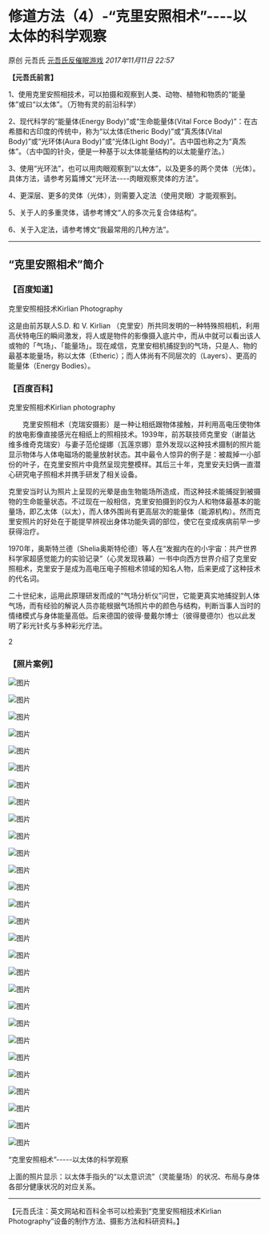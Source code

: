 # 修道方法（4）-“克里安照相术”----以太体的科学观察

原创 元吾氏 [元吾氏反催眠游戏](javascript:void(0);) *2017年11月11日 22:57*



**【元吾氏前言】**



1、使用克里安照相技术，可以拍摄和观察到人类、动物、植物和物质的“能量体”或曰“以太体”。（万物有灵的前沿科学）



2、现代科学的“能量体(Energy Body)”或“生命能量体(Vital Force Body)”：在古希腊和古印度的传统中，称为“以太体(Etheric Body)”或“真炁体(Vital Body)”或“光环体(Aura Body)”或“光体(Light Body)”。古中国也称之为“真炁体”。（古中国的针灸，便是一种基于以太体能量结构的以太能量疗法。）



3、使用“光环法”，也可以用肉眼观察到“以太体”，以及更多的两个灵体（光体）。具体方法，请参考另篇博文“光环法----肉眼观察灵体的方法”。



4、更深层、更多的灵体（光体），则需要入定法（使用灵眼）才能观察到。



5、关于人的多重灵体，请参考博文“人的多次元复合体结构”。



6、关于入定法，请参考博文“我最常用的几种方法”。





------





## “克里安照相术”简介





### 【百度知道】





克里安照相技术Kirlian Photography



  这是由前苏联人S.D. 和 V. Kirlian （克里安）所共同发明的一种特殊照相机，利用高伏特电压的瞬间激发，将人或是物件的影像摄入底片中，而从中就可以看出该人或物的「气场」、「能量场」。现在咸信，克里安相机捕捉到的气场，只是人、物的最基本能量场，称以太体（Etheric）；而人体尚有不同层次的（Layers）、更高的能量体（Energy Bodies）。





### 【百度百科】





克里安照相术Kirlian photography



　　克里安照相术（克瑞安摄影）是一种让相纸跟物体接触，并利用高电压使物体的放电影像直接感光在相纸上的照相技术。1939年，前苏联技师克里安（谢苗达维多维奇克瑞安）与妻子范伦缇娜（瓦莲京娜）意外发现以这种技术摄制的照片能显示物体与人体电磁场的能量放射状态。其中最令人惊异的例子是：被裁掉一小部份的叶子，在克里安照片中竟然呈现完整模样。其后三十年，克里安夫妇俩一直潜心研究电子照相术并携手研发了相关设备。



  克里安当时认为照片上呈现的光晕是由生物能场所造成，而这种技术能捕捉到被摄物的生命能量状态。不过现在一般相信，克里安拍摄到的仅为人和物体最基本的能量场，即乙太体（以太），而人体外围尚有更高层次的能量体（能源机构）。然而克里安照片的好处在于能提早辨视出身体功能失调的部位，使它在变成疾病前早一步获得治疗。



  1970年，奥斯特兰德（Shelia奥斯特伦德）等人在“发掘内在的小宇宙：共产世界科学家超感觉能力的实验记录”（心灵发现铁幕）一书中向西方世界介绍了克里安照相术，克里安于是成为高电压电子照相术领域的知名人物，后来更成了这种技术的代名词。



  二十世纪末，运用此原理研发而成的“气场分析仪”问世，它能更真实地捕捉到人体气场，而有经验的解说人员亦能根据气场照片中的颜色与结构，判断当事人当时的情绪模式与身体能量高低。后来德国的彼得‧曼戴尔博士（彼得曼德尔）也以此发明了彩光针炙与多种彩光疗法。

2



### 【照片案例】



![图片](https://mmbiz.qpic.cn/mmbiz_jpg/baVxVzY2FC2Fq5sECFy54QUxnO9YyoI2BySfZlZM82kicgicUZQNXVHtaQAichyywYQeSxXsOp8urfvibuKXwkuQOg/640?wx_fmt=jpeg&tp=wxpic&wxfrom=5&wx_lazy=1&wx_co=1)

![图片](https://mmbiz.qpic.cn/mmbiz_jpg/baVxVzY2FC2Fq5sECFy54QUxnO9YyoI2FWs3DZZvibiboYnWwE0oY69Vp6bZr8WxnFW3LF4hrC7pSKKuO2LCbq9g/640?wx_fmt=jpeg&tp=wxpic&wxfrom=5&wx_lazy=1&wx_co=1)

![图片](https://mmbiz.qpic.cn/mmbiz_jpg/baVxVzY2FC2Fq5sECFy54QUxnO9YyoI2uleX5IdVeh8kLmEvOCfMEYg9pTZhuUTyjs3067HXTmf1XdbOZfu25w/640?wx_fmt=jpeg&tp=wxpic&wxfrom=5&wx_lazy=1&wx_co=1)

![图片](https://mmbiz.qpic.cn/mmbiz_jpg/baVxVzY2FC2Fq5sECFy54QUxnO9YyoI24ibYIGPOhHaoSPaNqpaHQeiaxNRqxkaC3FwDk3pTdDFGz6YFZTibRHAxQ/640?wx_fmt=jpeg&tp=wxpic&wxfrom=5&wx_lazy=1&wx_co=1)

![图片](https://mmbiz.qpic.cn/mmbiz_jpg/baVxVzY2FC2Fq5sECFy54QUxnO9YyoI2Xc0Opa6gHKS8W5qcF5T5Sibdh4Lmmzia5hgibekIGpKoOSmEqfwuIDaiag/640?wx_fmt=jpeg&tp=wxpic&wxfrom=5&wx_lazy=1&wx_co=1)

![图片](https://mmbiz.qpic.cn/mmbiz_jpg/baVxVzY2FC2Fq5sECFy54QUxnO9YyoI2CPyarz7B3dBldzpOCB7hdo9MwVUWAcCX3KOFdjFkH7manPiaJVETVJA/640?wx_fmt=jpeg&tp=wxpic&wxfrom=5&wx_lazy=1&wx_co=1)

![图片](https://mmbiz.qpic.cn/mmbiz_jpg/baVxVzY2FC2Fq5sECFy54QUxnO9YyoI2Gphk7njszasIn0Q8KzXOzr8Dd7tXJicIPxOuc7wz7kyeXxicwmErqBwQ/640?wx_fmt=jpeg&tp=wxpic&wxfrom=5&wx_lazy=1&wx_co=1)

![图片](https://mmbiz.qpic.cn/mmbiz_jpg/baVxVzY2FC2Fq5sECFy54QUxnO9YyoI2Qjt7eQXj2tY7ibWz2gAbOFs1e4pVJYYQu1UPAB9a48w1OAYdAwUGiaow/640?wx_fmt=jpeg&tp=wxpic&wxfrom=5&wx_lazy=1&wx_co=1)

![图片](https://mmbiz.qpic.cn/mmbiz_jpg/baVxVzY2FC2Fq5sECFy54QUxnO9YyoI2gl5KEx2nd4MqStMnvVOfkFDn3xU3OpW3tiaClyf0UmX76iaFXzaMXOkw/640?wx_fmt=jpeg&tp=wxpic&wxfrom=5&wx_lazy=1&wx_co=1)

![图片](https://mmbiz.qpic.cn/mmbiz_jpg/baVxVzY2FC2Fq5sECFy54QUxnO9YyoI284zVaUsqvOdicpKqGNUKaQEYRsm8Xrl3FEuHK85bncH5H9BqNMFIYFQ/640?wx_fmt=jpeg&tp=wxpic&wxfrom=5&wx_lazy=1&wx_co=1)

![图片](https://mmbiz.qpic.cn/mmbiz_jpg/baVxVzY2FC2Fq5sECFy54QUxnO9YyoI22dFQSMFkSf1Tebibia5HjNUbUrTqpHfzxKh6e1Oic1MCewTFRn84rZxLg/640?wx_fmt=jpeg&tp=wxpic&wxfrom=5&wx_lazy=1&wx_co=1)

![图片](https://mmbiz.qpic.cn/mmbiz_jpg/baVxVzY2FC2Fq5sECFy54QUxnO9YyoI2WRbTicNOH5jOEyUj1Px3kaIeyOUwtTQXBeuZuaFPRK7iaTllxJI15iauQ/640?wx_fmt=jpeg&tp=wxpic&wxfrom=5&wx_lazy=1&wx_co=1)

![图片](https://mmbiz.qpic.cn/mmbiz_jpg/baVxVzY2FC2Fq5sECFy54QUxnO9YyoI24SCdmLQoyGH9kHicrIOJgV5BI639xn9apQMWPPrT3xXCvyPziaKSX3Xg/640?wx_fmt=jpeg&tp=wxpic&wxfrom=5&wx_lazy=1&wx_co=1)

![图片](https://mmbiz.qpic.cn/mmbiz_jpg/baVxVzY2FC2Fq5sECFy54QUxnO9YyoI2yVaLu8ibyeFUav0KbBp4P9pAYg7NY438xTiaRSicYM1c8cNLoFT974LLw/640?wx_fmt=jpeg&tp=wxpic&wxfrom=5&wx_lazy=1&wx_co=1)

![图片](https://mmbiz.qpic.cn/mmbiz_jpg/baVxVzY2FC2Fq5sECFy54QUxnO9YyoI2KIIW2gY7ib3I3JBEQKv3TrhQWIlz50f9hyayEyfFCZyGOYLDazJABicg/640?wx_fmt=jpeg&tp=wxpic&wxfrom=5&wx_lazy=1&wx_co=1)

![图片](https://mmbiz.qpic.cn/mmbiz_jpg/baVxVzY2FC2Fq5sECFy54QUxnO9YyoI2bibfqeM0slnsfs6nKAZI65EuJOmskphw4YS8jootBibjcjw32pDDk92Q/640?wx_fmt=jpeg&tp=wxpic&wxfrom=5&wx_lazy=1&wx_co=1)

![图片](https://mmbiz.qpic.cn/mmbiz_jpg/baVxVzY2FC2Fq5sECFy54QUxnO9YyoI2tb0BMgqgHHXUzNBpwEibCK3MHCIoXBEiawF3zFYibU1ib0t8GHzLKnnBJw/640?wx_fmt=jpeg&tp=wxpic&wxfrom=5&wx_lazy=1&wx_co=1)

![图片](https://mmbiz.qpic.cn/mmbiz_jpg/baVxVzY2FC2Fq5sECFy54QUxnO9YyoI2tb0BMgqgHHXUzNBpwEibCK3MHCIoXBEiawF3zFYibU1ib0t8GHzLKnnBJw/640?wx_fmt=jpeg&tp=wxpic&wxfrom=5&wx_lazy=1&wx_co=1)

![图片](https://mmbiz.qpic.cn/mmbiz_jpg/baVxVzY2FC2Fq5sECFy54QUxnO9YyoI2jfLWCibHh6jcniblIqpIiaOoADBsmxbgosowKf6WGnedQLpGHRMPlVmvg/640?wx_fmt=jpeg&tp=wxpic&wxfrom=5&wx_lazy=1&wx_co=1)

![图片](https://mmbiz.qpic.cn/mmbiz_jpg/baVxVzY2FC2Fq5sECFy54QUxnO9YyoI2jfLWCibHh6jcniblIqpIiaOoADBsmxbgosowKf6WGnedQLpGHRMPlVmvg/640?wx_fmt=jpeg&tp=wxpic&wxfrom=5&wx_lazy=1&wx_co=1)

![图片](https://mmbiz.qpic.cn/mmbiz_jpg/baVxVzY2FC2Fq5sECFy54QUxnO9YyoI2D71V5vt65iaNsMUajjqhQfTWFO8FviaZ7xmS2yh1iadLYmV6RxLUwibSiaQ/640?wx_fmt=jpeg&tp=wxpic&wxfrom=5&wx_lazy=1&wx_co=1)

![图片](https://mmbiz.qpic.cn/mmbiz_jpg/baVxVzY2FC2Fq5sECFy54QUxnO9YyoI2A6ibsFlkg1ZeiafDJlVG34urmaWiaBz9tYVy2dkZbM6BDrIldTZPkZlaQ/640?wx_fmt=jpeg&tp=wxpic&wxfrom=5&wx_lazy=1&wx_co=1)

![图片](https://mmbiz.qpic.cn/mmbiz_jpg/baVxVzY2FC2Fq5sECFy54QUxnO9YyoI2mzfvfsS6nCyzhngE9GqTTSKpibU7uibPHCh384t5t2SCf5txO6kpUuicA/640?wx_fmt=jpeg&tp=wxpic&wxfrom=5&wx_lazy=1&wx_co=1)

![图片](https://mmbiz.qpic.cn/mmbiz_jpg/baVxVzY2FC2Fq5sECFy54QUxnO9YyoI2wTbChibhmDtZnsaDOhHGN2Lubf6PIgzC83coR6ibUZcAHaaTYFF2r3Yw/640?wx_fmt=jpeg&tp=wxpic&wxfrom=5&wx_lazy=1&wx_co=1)

![图片](https://mmbiz.qpic.cn/mmbiz_jpg/baVxVzY2FC2Fq5sECFy54QUxnO9YyoI2UXn2RhqqBeAMltlVRdk9pBNDlZWXQkddAEpp3kKiaVuBQk3bYwn4hqg/640?wx_fmt=jpeg&tp=wxpic&wxfrom=5&wx_lazy=1&wx_co=1)

![图片](https://mmbiz.qpic.cn/mmbiz_jpg/baVxVzY2FC2Fq5sECFy54QUxnO9YyoI2j0MvDobwEyhWIjyQUhraUhibsQeZ7u766pANQz1O1YDJ37YJ2Vtr6Gw/640?wx_fmt=jpeg&tp=wxpic&wxfrom=5&wx_lazy=1&wx_co=1)

![图片](https://mmbiz.qpic.cn/mmbiz_jpg/baVxVzY2FC2Fq5sECFy54QUxnO9YyoI2HTsFrlkkakBrHHQpkrfvyRGXIGjCPCJI4HVBv7YRiaLuuJSYHNeqCBA/640?wx_fmt=jpeg&tp=wxpic&wxfrom=5&wx_lazy=1&wx_co=1)

![图片](https://mmbiz.qpic.cn/mmbiz_jpg/baVxVzY2FC2Fq5sECFy54QUxnO9YyoI26c1B8bVVAJoPibXFiccEicJRB2x2t2bMefEMjHdJ518pL3sOLOfVm8ibuw/640?wx_fmt=jpeg&tp=wxpic&wxfrom=5&wx_lazy=1&wx_co=1)





“克里安照相术”-----以太体的科学观察

上面的照片显示：以太体手指头的“以太意识流”（灵能量场）的状况、布局与身体各部分健康状况的对应关系。





------





【元吾氏注：英文网站和百科全书可以检索到“克里安照相技术Kirlian Photography”设备的制作方法、摄影方法和科研资料。】